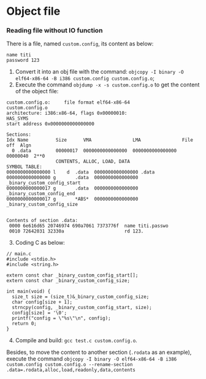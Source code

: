 # Object file


### Reading file without IO function ###
There is a file, named `custom.config`, its content as below:
```
name titi
password 123
```

1) Convert it into an obj file with the command: `objcopy -I binary -O elf64-x86-64 -B i386 custom.config custom.config.o`;<br>
2) Execute the command `objdump -x -s custom.config.o` to get the content of the object file:<br>
```
custom.config.o:     file format elf64-x86-64
custom.config.o
architecture: i386:x86-64, flags 0x00000010:
HAS_SYMS
start address 0x0000000000000000

Sections:
Idx Name          Size      VMA               LMA               File off  Algn
  0 .data         00000017  0000000000000000  0000000000000000  00000040  2**0
                  CONTENTS, ALLOC, LOAD, DATA
SYMBOL TABLE:
0000000000000000 l    d  .data  0000000000000000 .data
0000000000000000 g       .data  0000000000000000 _binary_custom_config_start
0000000000000017 g       .data  0000000000000000 _binary_custom_config_end
0000000000000017 g       *ABS*  0000000000000000 _binary_custom_config_size


Contents of section .data:
 0000 6e616d65 20746974 690a7061 7373776f  name titi.passwo
 0010 72642031 32330a                      rd 123.
```
3) Coding C as below:
```
// main.c
#include <stdio.h>
#include <string.h>

extern const char _binary_custom_config_start[];
extern const char _binary_custom_config_size;

int main(void) {
  size_t size = (size_t)&_binary_custom_config_size;
  char config[size + 1];
  strncpy(config, _binary_custom_config_start, size);
  config[size] = '\0';
  printf("config = \"%s\"\n", config);
  return 0;
}
```
4) Compile and build: `gcc test.c custom.config.o`.

Besides, to move the content to another section (`.rodata` as an example), execute the command `objcopy -I binary -O elf64-x86-64 -B i386 custom.config custom.config.o --rename-section .data=.rodata,alloc,load,readonly,data,contents`

